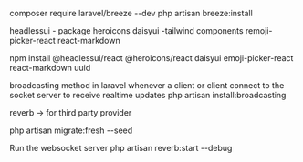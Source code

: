composer require laravel/breeze --dev
php artisan breeze:install

headlessui - package
heroicons
daisyui -tailwind components
remoji-picker-react
react-markdown

npm install @headlessui/react @heroicons/react daisyui emoji-picker-react react-markdown uuid


broadcasting 
method in laravel whenever a client or client connect to the socket server to receive realtime updates
 php artisan install:broadcasting

 reverb -> for third party provider

 php artisan migrate:fresh --seed

 Run the websocket server
 php artisan reverb:start --debug